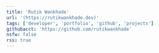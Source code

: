 ```yaml
---
title: 'Rutik Wankhade'
url: '(https://rutikwankhade.dev)'
tags: ['developer', 'portfolio', 'github', 'projects']
githubacct: 'https://github.com/rutikwankhade'
nsfw: false
rss: true
---
```

